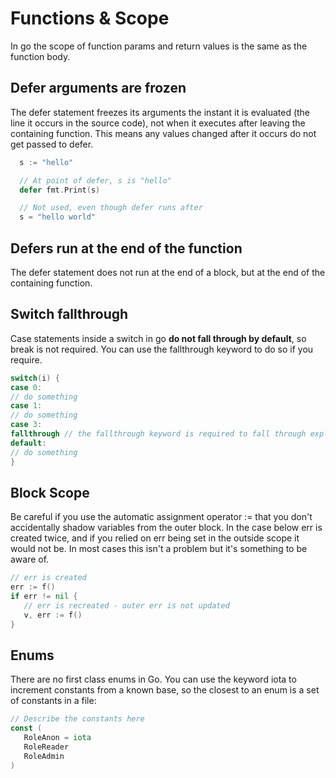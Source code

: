 # Functions & Scope

In go the scope of function params and return values is the same as the function body.

## Defer arguments are frozen

The defer statement freezes its arguments the instant it is evaluated \(the line it occurs in the source code\), not when it executes after leaving the containing function. This means any values changed after it occurs do not get passed to defer.

```go
  s := "hello"

  // At point of defer, s is "hello"
  defer fmt.Print(s)

  // Not used, even though defer runs after
  s = "hello world"
```

## Defers run at the end of the function

The defer statement does not run at the end of a block, but at the end of the containing function.

## Switch fallthrough

Case statements inside a switch in go **do not fall through by default**, so break is not required. You can use the fallthrough keyword to do so if you require.

```go
switch(i) {
case 0:
// do something
case 1:
// do something
case 3:
fallthrough // the fallthrough keyword is required to fall through explicitly
default:
// do something
}
```

## Block Scope

Be careful if you use the automatic assignment operator := that you don't accidentally shadow variables from the outer block. In the case below err is created twice, and if you relied on err being set in the outside scope it would not be. In most cases this isn't a problem but it's something to be aware of. 

```go
// err is created
err := f()
if err != nil {
   // err is recreated - outer err is not updated
   v, err := f()
}
```

## Enums

There are no first class enums in Go. You can use the keyword iota to increment constants from a known base, so the closest to an enum is a set of constants in a file:

```go
// Describe the constants here
const (
   RoleAnon = iota 
   RoleReader
   RoleAdmin
)
```



